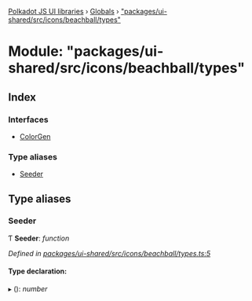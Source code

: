 [Polkadot JS UI libraries](../README.md) › [Globals](../globals.md) › ["packages/ui-shared/src/icons/beachball/types"](_packages_ui_shared_src_icons_beachball_types_.md)

# Module: "packages/ui-shared/src/icons/beachball/types"

## Index

### Interfaces

* [ColorGen](../interfaces/_packages_ui_shared_src_icons_beachball_types_.colorgen.md)

### Type aliases

* [Seeder](_packages_ui_shared_src_icons_beachball_types_.md#seeder)

## Type aliases

###  Seeder

Ƭ **Seeder**: *function*

*Defined in [packages/ui-shared/src/icons/beachball/types.ts:5](https://github.com/polkadot-js/ui/blob/44bf1f42/packages/ui-shared/src/icons/beachball/types.ts#L5)*

#### Type declaration:

▸ (): *number*
